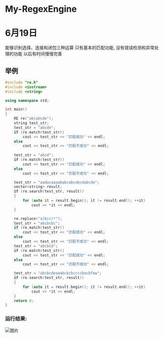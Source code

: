 # My-RegexEngine
# 6月19日
  能够识别选择、连接和闭包三种运算
  只有基本的匹配功能, 没有错误检测和异常处理的功能
  以后有时间慢慢完善
 
## 举例
```C++
#include "re.h"
#include <iostream>
#include <string>

using namespace std;

int main()
{
	RE re("ab|abcde");
	string test_str;
	test_str = "abcde";
	if (re.match(test_str))
		cout << test_str << "匹配成功" << endl;
	else
		cout << test_str << "匹配不成功" << endl;
	
	test_str = "abcd";
	if (re.match(test_str))
		cout << test_str << "匹配成功" << endl;
	else
		cout << test_str << "匹配不成功" << endl;

	test_str = "aadacaaaababcabcabcdabcde";
	vector<string> result;
	if (re.search(test_str, result))
	{
		for (auto it = result.begin(); it != result.end(); ++it)
			cout << *it << endl;
	}

	re.replace("a(b|c)*");
	test_str = "abcbcbc";
	if (re.match(test_str))
		cout << test_str << "匹配成功" << endl;
	else
		cout << test_str << "匹配不成功" << endl;
	test_str = "abcbcd";
	if (re.match(test_str))
		cout << test_str << "匹配成功" << endl;
	else
		cout << test_str << "匹配不成功" << endl;

	test_str = "abcbcdeaaabcbcbccccbacbfew";
	if (re.search(test_str, result))
	{
		for (auto it = result.begin(); it != result.end(); ++it)
			cout << *it << endl;
	}
	return 0;
}
```

### 运行结果:
![图片](https://github.com/Xiang1993/My-RegexEngine/blob/master/folder/1.jpg)

